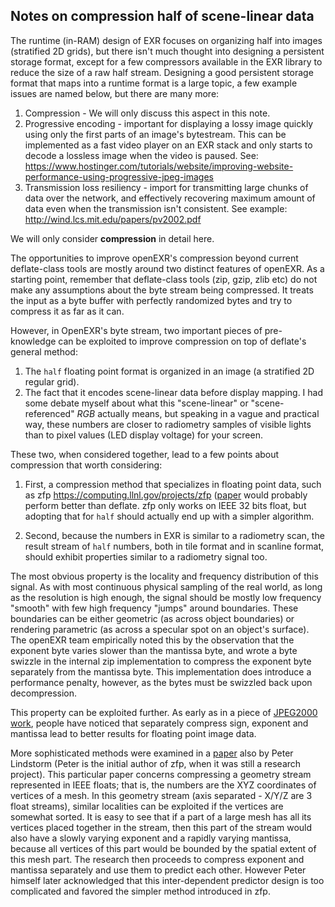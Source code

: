 ## Notes on compression half of scene-linear data

The runtime (in-RAM) design of EXR focuses on organizing half into images (stratified 2D grids), but there isn't much thought into designing a persistent storage format, except for a few compressors available in the EXR library to reduce the size of a raw half stream.
Designing a good persistent storage format that maps into a runtime format is a large topic, a few example issues are named below, but there are many more:

1. Compression - We will only discuss this aspect in this note.
2. Progressive encoding - important for displaying a lossy image quickly using only the first parts of an image's bytestream. This can be implemented as a fast video player on an EXR stack and only starts to decode a lossless image when the video is paused. See: https://www.hostinger.com/tutorials/website/improving-website-performance-using-progressive-jpeg-images
3. Transmission loss resiliency - import for transmitting large chunks of data over the network, and effectively recovering maximum amount of data even when the transmission isn't consistent. See example: http://wind.lcs.mit.edu/papers/pv2002.pdf

We will only consider **compression** in detail here.

The opportunities to improve openEXR's compression beyond current deflate-class tools are mostly around two distinct features of openEXR.
As a starting point, remember that deflate-class tools (zip, gzip, zlib etc) do not make any assumptions about the byte stream being compressed. 
It treats the input as a byte buffer with perfectly randomized bytes and try to compress it as far as it can.

However, in OpenEXR's byte stream, two important pieces of pre-knowledge can be exploited to improve compression on top of deflate's general method:

1. The `half` floating point format is organized in an image (a stratified 2D regular grid).
2. The fact that it encodes scene-linear data before display mapping. 
I had some debate myself about what this "scene-linear" or "scene-referenced" _RGB_ actually means, but speaking in a vague and practical way, these numbers are closer to radiometry samples of visible lights than to pixel values (LED display voltage) for your screen.

These two, when considered together, lead to a few points about compression that worth considering:

1. First, a compression method that specializes in floating point data, such as zfp https://computing.llnl.gov/projects/zfp ([paper](../resources/PLindstorm_Integer.pdf) would probably perform better than deflate. 
zfp only works on IEEE 32 bits float, but adopting that for `half` should actually end up with a simpler algorithm.

2. Second, because the numbers in EXR is similar to a radiometry scan, the result stream of `half` numbers, both in tile format and in scanline format, should exhibit properties similar to a radiometry signal too. 

The most obvious property is the locality and frequency distribution of this signal. 
As with most continuous physical sampling of the real world, as long as the resolution is high enough, the signal should be mostly low frequency "smooth" with few high frequency "jumps" around boundaries. 
These boundaries can be either geometric (as across object boundaries) or rendering parametric (as across a specular spot on an object's surface). 
The openEXR team empirically noted this by the observation that the exponent byte varies slower than the mantissa byte, and wrote a byte swizzle in the internal zip implementation to compress the exponent byte separately from the mantissa byte. 
This implementation does introduce a performance penalty, however, as the bytes must be swizzled back upon decompression. 

This property can be exploited further. As early as in a piece of [JPEG2000 work](../resources/MGamito_JPEG2000.pdf), people have noticed that separately compress sign, exponent and mantissa lead to better results for floating point image data. 

More sophisticated methods were examined in a [paper](../resources/MIsenburg_floatingpointGeometry.pdf) also by Peter Lindstorm (Peter is the initial author of zfp, when it was still a research project).
This particular paper concerns compressing a geometry stream represented in IEEE floats; that is, the numbers are the XYZ coordinates of vertices of a mesh.
In this geometry stream (axis separated - X/Y/Z are 3 float streams), similar localities can be exploited if the vertices are somewhat sorted. 
It is easy to see that if a part of a large mesh has all its vertices placed together in the stream, then this part of the stream would also have a slowly varying exponent and a rapidly varying mantissa, because all vertices of this part would be bounded by the spatial extent of this mesh part.
The research then proceeds to compress exponent and mantissa separately and use them to predict each other.
However Peter himself later acknowledged that this inter-dependent predictor design is too complicated and favored the simpler method introduced in zfp.